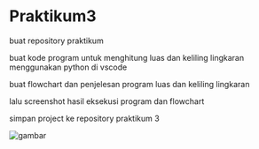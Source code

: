 # Praktikum3
<p>buat repository praktikum </p>
<P>buat kode program untuk menghitung luas dan keliling lingkaran menggunakan python di vscode</P>
<P>buat flowchart dan penjelesan program luas dan keliling lingkaran </P>
<P>lalu screenshot hasil eksekusi program dan flowchart </P>
<P>simpan project ke repository praktikum 3 </P>

![gambar](ss.png)
